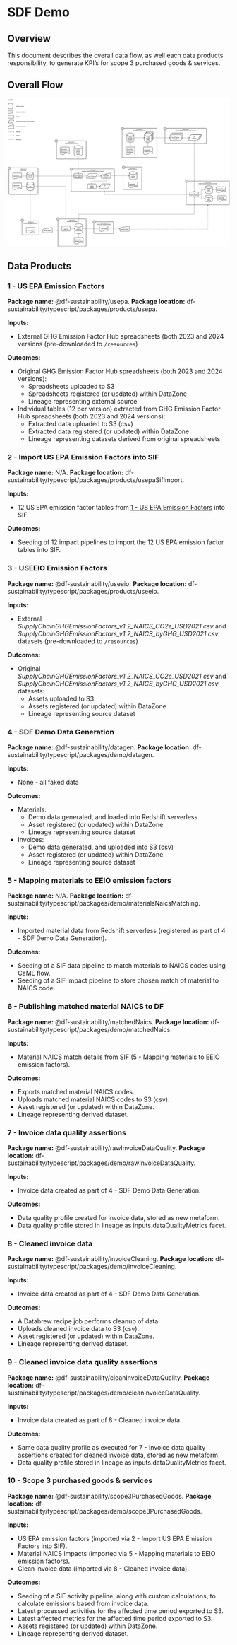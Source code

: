 # SDF Demo

## Overview

This document describes the overall data flow, as well each data products responsibility, to generate KPI’s for scope 3 purchased goods & services.

## Overall Flow

![overall flow](docs/sdf-demo%20flows.png)

## Data Products

### 1 - US EPA Emission Factors

**Package name:** @df-sustainability/usepa.
**Package location:** df-sustainability/typescript/packages/products/usepa.

**Inputs:**

* External GHG Emission Factor Hub spreadsheets (both 2023 and 2024 versions (pre-downloaded to `/resources`)

**Outcomes:**

* Original GHG Emission Factor Hub spreadsheets (both 2023 and 2024 versions):
    * Spreadsheets uploaded to S3
    * Spreadsheets registered (or updated) within DataZone
    * Lineage representing external source
* Individual tables (12 per version) extracted from GHG Emission Factor Hub spreadsheets (both 2023 and 2024 versions):
    * Extracted data uploaded to S3 (csv)
    * Extracted data registered (or updated) within DataZone
    * Lineage representing datasets derived from original spreadsheets

### 2 - Import US EPA Emission Factors into SIF

**Package name:** N/A.
**Package location:** df-sustainability/typescript/packages/products/usepaSifImport.

**Inputs:**

* 12 US EPA emission factor tables from [1 - US EPA Emission Factors](#1---us-epa-emission-factors) into SIF.

**Outcomes:**

* Seeding of 12 impact pipelines to import the 12 US EPA emission factor tables into SIF.

### 3 - USEEIO Emission Factors

**Package name:** @df-sustainability/useeio.
**Package location:** df-sustainability/typescript/packages/products/useeio.

**Inputs:**

* External _SupplyChainGHGEmissionFactors_v1.2_NAICS_CO2e_USD2021.csv_ and _SupplyChainGHGEmissionFactors_v1.2_NAICS_byGHG_USD2021.csv_ datasets (pre-downloaded to `/resources`)

**Outcomes:**

* Original _SupplyChainGHGEmissionFactors_v1.2_NAICS_CO2e_USD2021.csv_ and _SupplyChainGHGEmissionFactors_v1.2_NAICS_byGHG_USD2021.csv_ datasets:
    * Assets uploaded to S3
    * Assets registered (or updated) within DataZone
    * Lineage representing source dataset

### 4 - SDF Demo Data Generation

**Package name:** @df-sustainability/datagen.
**Package location:** df-sustainability/typescript/packages/demo/datagen.

**Inputs:**

* None - all faked data

**Outcomes:**

* Materials:
    * Demo data generated, and loaded into Redshift serverless
    * Asset registered (or updated) within DataZone
    * Lineage representing source dataset
* Invoices:
    * Demo data generated, and uploaded into S3 (csv)
    * Asset registered (or updated) within DataZone
    * Lineage representing source dataset

### 5 - Mapping materials to EEIO emission factors

**Package name:** N/A.
**Package location:** df-sustainability/typescript/packages/demo/materialsNaicsMatching.

**Inputs:**

* Imported material data from Redshift serverless (registered as part of 4 - SDF Demo Data Generation).

**Outcomes:**

* Seeding of a SIF data pipeline to match materials to NAICS codes using CaML flow.
* Seeding of a SIF impact pipeline to store chosen match of material to NAICS code.

### 6 - Publishing matched material NAICS to DF

**Package name:** @df-sustainability/matchedNaics.
**Package location:** df-sustainability/typescript/packages/demo/matchedNaics.

**Inputs:**

* Material NAICS match details from SIF (5 - Mapping materials to EEIO emission factors).

**Outcomes:**

* Exports matched material NAICS codes.
* Uploads matched material NAICS codes to S3 (csv).
* Asset registered (or updated) within DataZone.
* Lineage representing derived dataset.

### 7 - Invoice data quality assertions

**Package name:** @df-sustainability/rawInvoiceDataQuality.
**Package location:** df-sustainability/typescript/packages/demo/rawInvoiceDataQuality.


**Inputs:**

* Invoice data created as part of 4 - SDF Demo Data Generation.

**Outcomes:**

* Data quality profile created for invoice data, stored as new metaform.
* Data quality profile stored in lineage as inputs.dataQualityMetrics facet.

### 8 - Cleaned invoice data

**Package name:** @df-sustainability/invoiceCleaning.
**Package location:** df-sustainability/typescript/packages/demo/invoiceCleaning.


**Inputs:**

* Invoice data created as part of 4 - SDF Demo Data Generation.

**Outcomes:**

* A Databrew recipe job performs cleanup of data.
* Uploads cleaned invoice data to S3 (csv).
* Asset registered (or updated) within DataZone.
* Lineage representing derived dataset.



### 9 - Cleaned invoice data quality assertions

**Package name:** @df-sustainability/cleanInvoiceDataQuality.
**Package location:** df-sustainability/typescript/packages/demo/cleanInvoiceDataQuality.


**Inputs:**

* Invoice data created as part of 8 - Cleaned invoice data.

**Outcomes:**

* Same data quality profile as executed for 7 - Invoice data quality assertions created for cleaned invoice data, stored as new metaform.
* Data quality profile stored in lineage as inputs.dataQualityMetrics facet.



### 10 - Scope 3 purchased goods & services

**Package name:** @df-sustainability/scope3PurchasedGoods.
**Package location:** df-sustainability/typescript/packages/demo/scope3PurchasedGoods.


**Inputs:**

* US EPA emission factors (imported via 2 - Import US EPA Emission Factors into SIF).
* Material NAICS impacts (imported via 5 - Mapping materials to EEIO emission factors).
* Clean invoice data (imported via 8 - Cleaned invoice data).

**Outcomes:**

* Seeding of a SIF activity pipeline, along with custom calculations, to calculate emissions based from invoice data.
* Latest processed activities for the affected time period exported to S3.
* Latest affected metrics for the affected time period exported to S3.
* Assets registered (or updated) within DataZone.
* Lineage representing derived dataset.

